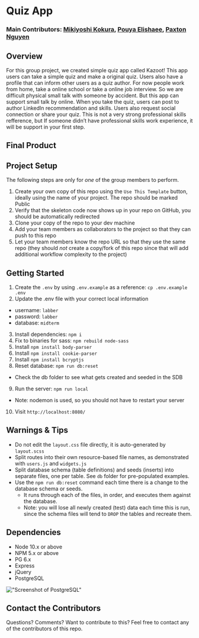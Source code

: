 # Quiz App

### Main Contributors: [Mikiyoshi Kokura](https://github.com/mikiyoshi), [Pouya Elishaee](https://github.com/Paules2021), [Paxton Nguyen](https://github.com/pax-n)

## Overview

For this group project, we created simple quiz app called Kazoot!
This app users can take a simple quiz and make a original quiz. Users also have a profile that can inform other users as a quiz author. For now people work from home, take a online school or take a online job interview. So we are difficult physical small talk with someone by accident.
But this app can support small talk by online. When you take the quiz, users can post to author LinkedIn recommendation and skills. Users also request social connection or share your quiz. This is not a very strong professional skills refference, but If someone didn’t have professional skills work experience, it will be support in your first step.

## Final Product

## Project Setup

The following steps are only for _one_ of the group members to perform.

1. Create your own copy of this repo using the `Use This Template` button, ideally using the name of your project. The repo should be marked Public
2. Verify that the skeleton code now shows up in your repo on GitHub, you should be automatically redirected
3. Clone your copy of the repo to your dev machine
4. Add your team members as collaborators to the project so that they can push to this repo
5. Let your team members know the repo URL so that they use the same repo (they should _not_ create a copy/fork of this repo since that will add additional workflow complexity to the project)

## Getting Started

1. Create the `.env` by using `.env.example` as a reference: `cp .env.example .env`
2. Update the .env file with your correct local information

- username: `labber`
- password: `labber`
- database: `midterm`

3. Install dependencies: `npm i`
4. Fix to binaries for sass: `npm rebuild node-sass`
5. Install `npm install body-parser`
6. Install `npm install cookie-parser`
7. Install `npm install bcryptjs`
8. Reset database: `npm run db:reset`

- Check the db folder to see what gets created and seeded in the SDB

9. Run the server: `npm run local`

- Note: nodemon is used, so you should not have to restart your server

10. Visit `http://localhost:8080/`

## Warnings & Tips

- Do not edit the `layout.css` file directly, it is auto-generated by `layout.scss`
- Split routes into their own resource-based file names, as demonstrated with `users.js` and `widgets.js`
- Split database schema (table definitions) and seeds (inserts) into separate files, one per table. See `db` folder for pre-populated examples.
- Use the `npm run db:reset` command each time there is a change to the database schema or seeds.
  - It runs through each of the files, in order, and executes them against the database.
  - Note: you will lose all newly created (test) data each time this is run, since the schema files will tend to `DROP` the tables and recreate them.

## Dependencies

- Node 10.x or above
- NPM 5.x or above
- PG 6.x
- Express
- jQuery
- PostgreSQL

!["Screenshot of PostgreSQL"](/blob/master/planing/ERD1.png)

## Contact the Contributors

Questions? Comments? Want to contribute to this? Feel free to contact any of the contributors of this repo.
